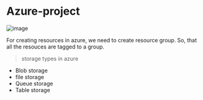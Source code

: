 # Azure-project


![image](https://github.com/user-attachments/assets/9465cae9-84d4-4ec2-8d1f-4351db116085)


For creating resources in azure, we need to create resource group. So, that all the resouces are tagged to a group.

> storage types in azure
- Blob storage
- file storage
- Queue storage
- Table storage

  
